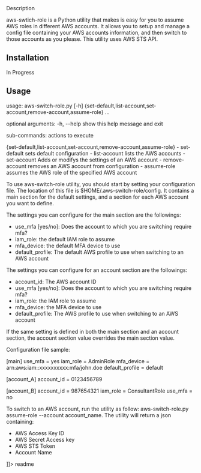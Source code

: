 <snippet>
  <content><![CDATA[
# aws-switch-role

# Description
aws-swtich-role is a Python utility that makes is easy for you to assume AWS roles in different AWS accounts. It allows you to setup and manage a config file containing your AWS accounts information, and then switch to those accounts as you please. This utility uses AWS STS API.

## Installation
In Progress
## Usage
usage: aws-switch-role.py [-h]
                          {set-default,list-account,set-account,remove-account,assume-role}
                          ...

optional arguments:
  -h, --help            show this help message and exit

sub-commands:
  actions to execute

  {set-default,list-account,set-account,remove-account,assume-role}
    - set-default         sets default configuration
    - list-account        lists the AWS accounts
    - set-account         Adds or modifys the settings of an AWS account
    - remove-account      removes an AWS account from configuration
    - assume-role         assumes the AWS role of the specified AWS account

To use aws-switch-role utility, you should start by setting your configuration file. The location of this file is $HOME/.aws-switch-role/config. It contains a main section for the default settings, and a section for each AWS account you want to define. 

The settings you can configure for the main section are the followings:
- use_mfa [yes/no]: Does the account to which you are switching require mfa?
- iam_role: the default IAM role to assume
- mfa_device: the default MFA device to use
- default_profile: The default AWS profile to use when switching to an AWS account

The settings you can configure for an account section are the followings:
- account_id: The AWS account ID
- use_mfa [yes/no]: Does the account to which you are switching require mfa?
- iam_role: the IAM role to assume
- mfa_device: the MFA device to use
- default_profile: The AWS profile to use when switching to an AWS account

If the same setting is defined in both the main section and an account section, the account section value overrides the main section value.

Configuration file sample:

[main]
use_mfa = yes
iam_role = AdminRole
mfa_device = arn:aws:iam::xxxxxxxxxx:mfa/john.doe
default_profile = default

[account_A]
account_id = 0123456789

[account_B]
account_id = 987654321
iam_role = ConsultantRole
use_mfa = no

To switch to an AWS account, run the utility as follow: aws-switch-role.py assume-role --account account_name. The utility will return a json containing:
- AWS Access Key ID
- AWS Secret Access key
- AWS STS Token
- Account Name

]]></content>
  <tabTrigger>readme</tabTrigger>
</snippet>
